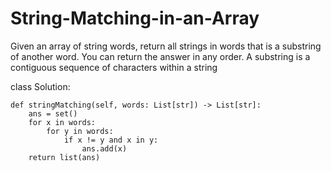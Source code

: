 # String-Matching-in-an-Array

Given an array of string words, return all strings in words that is a substring of another word. You can return the answer in any order.
A substring is a contiguous sequence of characters within a string

class Solution:

    def stringMatching(self, words: List[str]) -> List[str]:
        ans = set()
        for x in words:
            for y in words:
                if x != y and x in y:
                    ans.add(x)
        return list(ans)
